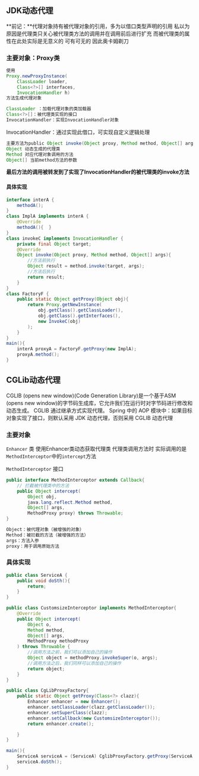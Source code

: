 ## JDK动态代理

**前记：**代理对象持有被代理对象的引用，多为以借口类型声明的引用 私以为原因是代理类只关心被代理类方法的调用并在调用前后进行扩充 而被代理类的属性在此处实际是无意义的 可有可无的 因此奥卡姆剃刀

### 主要对象：Proxy类
```Java 
使用
Proxy.newProxyInstance(
	ClassLoader loader, 
	Class<?>[] interfaces, 
	InvocationHandler h)
方法生成代理对象

ClassLoader ：加载代理对象的类加载器
Class<?>[]：被代理类实现的接口
InvocationHandler：实现InvocationHandler对象
```


InvocationHandler：通过实现此借口，可实现自定义逻辑处理
```Java 
主要方法为public Object invoke(Object proxy, Method method, Object[] args)
Object 动态生成的代理类
Method 对应代理对象调用的方法
Object[] 当前method方法的参数
```
**最后方法的调用被转发到了实现了InvocationHandler的被代理类的invoke方法**
#### 具体实现
```Java
interface interA {
	methodA();
}
class ImplA implements interA {
	@Override
	methodA(){	}
}
class invokeC implements InvocationHandler {
	private final Object target;
	@Override
	Object invoke(Object proxy, Method method, Object[] args){
		//方法前执行
		Object result = method.invoke(target, args);
		//方法后执行
		return result;
	}
}
class FactoryF {
	public static Object getProxy(Object obj){
		return Proxy.getNewInstance(
			obj.getClass().getClassLoader(),
			obj.getClass().getInterfaces(),
			new InvokeC(obj)
		);
	}
}
main(){
	interA proxyA = FactoryF.getProxy(new ImplA);
	proxyA.method();
}

```



## CGLib动态代理
CGLIB (opens new window)(Code Generation Library)是一个基于ASM (opens new window)的字节码生成库，它允许我们在运行时对字节码进行修改和动态生成。
CGLIB 通过继承方式实现代理。
Spring 中的 AOP 模块中：如果目标对象实现了接口，则默认采用 JDK 动态代理，否则采用 CGLIB 动态代理

### 主要对象
`Enhancer` 类
使用Enhancer类动态获取代理类 代理类调用方法时 实际调用的是`MethodInterceptor`中的`intercept`方法

`MethodInterceptor` 接口
```Java
public interface MethodInterceptor extends Callback{ 
	// 拦截被代理类中的方法 
	public Object intercept(
		Object obj, 
		java.lang.reflect.Method method, 
		Object[] args, 
		MethodProxy proxy) throws Throwable; 
}

Object：被代理对象（被增强的对象）
Method：被拦截的方法（被增强的方法）
args：方法入参
proxy：用于调用原始方法
```
### 具体实现
```Java 
public class ServiceA {
	public void doSth(){
		return;
	}
}

public class CustomsizeInterceptor implements MethodInterceptor{
	@Override 
	public Object intercept(
		Object o, 
		Method method, 
		Object[] args, 
		MethodProxy methodProxy
	) throws Throwable { 
		//调用方法之前，我们可以添加自己的操作 
		Object object = methodProxy.invokeSuper(o, args); 
		//调用方法之后，我们同样可以添加自己的操作 
		return object; 
	} 
}

public class CgLibProxyFactory{
	public static Object getProxy(Class<?> clazz){
		Enhancer enhancer = new Enhancer();
		enhancer.setClassLoader(clazz.getClassLoader());
		enhancer.setSuperClass(clazz);
		enhancer.setCallback(new CustomsizeInterceptor());
		return enhancer.create();

	}
}

main(){
	ServiceA serviceA = (ServiceA) CglibProxyFactory.getProxy(ServiceA.class); 
	serviceA.doSth();
}
```